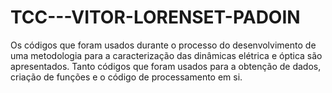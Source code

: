 # TCC---VITOR-LORENSET-PADOIN
Os códigos que foram usados durante o processo do desenvolvimento de uma metodologia para a caracterização das dinâmicas elétrica e óptica são apresentados. Tanto códigos que foram usados para a obtenção de dados, criação de funções e o código de processamento em si.
